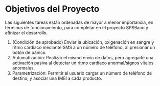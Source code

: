 # Objetivos del Proyecto
Las siguientes tareas están ordenadas de mayor a menor importancia, en términos de funcionamiento, para completar en el proyecto SPSBand y afinizar el desarrollo. 
1)  (Condición de aprobado) Enviar la ubicación, oxigenación en sangre y ritmo cardíaco mediante SMS a un número de teléfono, al presionar un botón de pánico.
2)  Automatización: Realizar el mismo envío de datos, pero agregarle una activación pasiva al detectar un ritmo cardíaco anormal/signos vitales anormales.
3)  Parametrización: Permitir al usuario cargar un número de teléfono de destino, y asociar una IMEI a cada producto.
